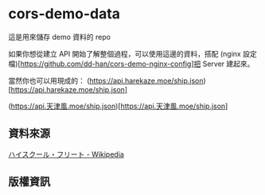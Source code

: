# cors-demo-data

這是用來儲存 demo 資料的 repo

如果你想從建立 API 開始了解整個過程，可以使用這邊的資料，搭配 (nginx 設定檔)[https://github.com/dd-han/cors-demo-nginx-config]把 Server 建起來。

當然你也可以用現成的：
(https://api.harekaze.moe/ship.json)[https://api.harekaze.moe/ship.json]

(https://api.天津風.moe/ship.json)[https://api.天津風.moe/ship.json]

## 資料來源
[ハイスクール・フリート - Wikipedia](https://ja.wikipedia.org/wiki/ハイスクール・フリート)

## 版權資訊